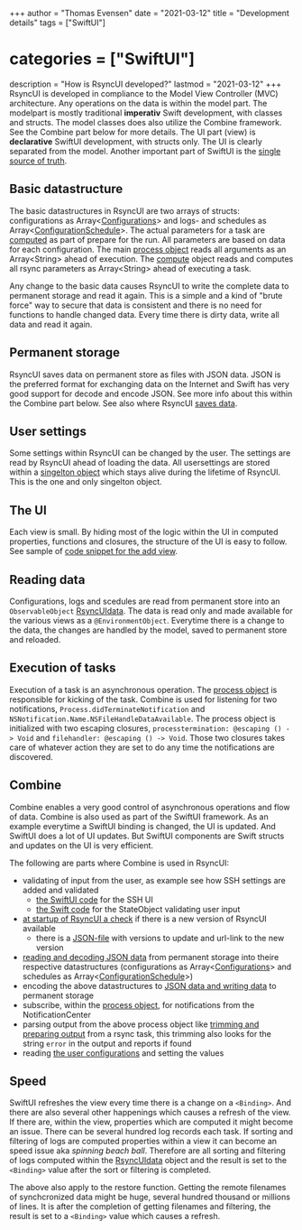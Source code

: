 +++
author = "Thomas Evensen"
date = "2021-03-12"
title =  "Development details"
tags = ["SwiftUI"]
# categories = ["SwiftUI"]
description = "How is RsyncUI developed?"
lastmod = "2021-03-12"
+++
RsyncUI is developed in compliance to the Model View Controller (MVC) architecture. Any operations on the data is within the model part. The modelpart is mostly traditional **imperativ** Swift development, with classes and structs. The model classes does also utilize the Combine framework. See the Combine part below for more details. The UI part (view) is **declarative** SwiftUI development, with structs only. The UI is clearly separated from the model. Another important part of SwiftUI is the [single source of truth](https://developer.apple.com/documentation/swiftui/managing-user-interface-state).

## Basic datastructure

The basic datastructures in RsyncUI are two arrays of structs: configurations as Array<[Configurations](https://github.com/rsyncOSX/RsyncUI/blob/main/RsyncUI/Model/Storage/Basic/Configuration.swift)> and logs- and schedules as Array<[ConfigurationSchedule](https://github.com/rsyncOSX/RsyncUI/blob/main/RsyncUI/Model/Storage/Basic/ConfigurationSchedule.swift)>. The actual parameters for a task are [computed](https://github.com/rsyncOSX/RsyncUI/blob/main/RsyncUI/Model/ComputeParametersRsync/ComputeRsyncParameters.swift) as part of prepare for the run. All parameters are based on data for each configuration. The main [process object](https://github.com/rsyncOSX/RsyncUI/blob/main/RsyncUI/Model/Process/Main/RsyncProcess.swift) reads all arguments as an Array\<String\> ahead of execution. The [compute](https://github.com/rsyncOSX/RsyncUI/blob/main/RsyncUI/Model/ComputeParametersRsync/ComputeRsyncParameters.swift) object reads and computes all rsync parameters as Array\<String\> ahead of executing a task.

Any change to the basic data causes RsyncUI to write the complete data to permanent storage and read it again. This is a simple and a kind of "brute force" way to secure that data is consistent and there is no need for functions to handle changed data. Every time there is dirty data, write all data and read it again.

## Permanent storage

RsyncUI saves data on permanent store as files with JSON data. JSON is the preferred format for exchanging data on the Internet and Swift has very good support for decode and encode JSON. See more info about this within the Combine part below. See also where RsyncUI [saves data](/post/configfiles/).

## User settings

Some settings within RsyncUI can be changed by the user. The settings are read by RsyncUI ahead of loading the data. All usersettings are stored within a [singelton object](https://github.com/rsyncOSX/RsyncUI/blob/main/RsyncUI/Model/Global/SharedReference.swift) which stays alive during the lifetime of RsyncUI. This is the one and only singelton object.

## The UI

Each view is small. By hiding most of the logic within the UI in computed properties, functions and closures, the structure of the UI is easy to follow. See sample of [code snippet for the add view](/post/codesnippetview/).

## Reading data

Configurations, logs and scedules are read from permanent store into an `ObservableObject` [RsyncUIdata](https://github.com/rsyncOSX/RsyncUI/blob/main/RsyncUI/Model/Data/RsyncUIdata.swift). The data is read only and made available for the various views as a `@EnvironmentObject`. Everytime there is a change to the data, the changes are handled by the model, saved to permanent store and reloaded.

## Execution of tasks

Execution of a task is an asynchronous operation. The [process object](https://github.com/rsyncOSX/RsyncUI/blob/main/RsyncUI/Model/Process/Main/RsyncProcess.swift) is responsible for kicking of the task. Combine is used for listening for two notifications, `Process.didTerminateNotification` and `NSNotification.Name.NSFileHandleDataAvailable`. The process object is initialized with two escaping closures, `processtermination: @escaping () -> Void` and `filehandler: @escaping () -> Void`. Those two closures takes care of whatever action they are set to do any time the notifications are discovered.

## Combine

Combine enables a very good control of asynchronous operations and flow of data. Combine is also used as part of the SwiftUI framework. As an example everytime a SwiftUI binding is changed, the UI is updated. And SwiftUI does a lot of UI updates. But SwiftUI components are Swift structs and updates on the UI is very efficient.

The following are parts where Combine is used in RsyncUI:

- validating of input from the user, as example see how SSH settings are added and validated
  - [the SwiftUI code](https://github.com/rsyncOSX/RsyncUI/blob/main/RsyncUI/Views/Settings/Sshsettings.swift) for the SSH UI
  - [the Swift code](https://github.com/rsyncOSX/RsyncUI/blob/main/RsyncUI/Model/Global/ObservableReferenceSSH.swift) for the StateObject validating user input
- [at startup of RsyncUI a check](https://github.com/rsyncOSX/RsyncUI/blob/main/RsyncUI/Model/Newversion/NewversionJSON.swift) if there is a new version of RsyncUI available
  - there is a [JSON-file](https://github.com/rsyncOSX/RsyncUI/blob/main/versionRsyncUI/versionRsyncUI.json) with versions to update and url-link to the new version
- [reading and decoding JSON data](https://github.com/rsyncOSX/RsyncUI/blob/main/RsyncUI/Model/Storage/ReadConfigurationJSON.swift) from permanent storage into theire respective datastructures (configurations as Array<[Configurations](https://github.com/rsyncOSX/RsyncUI/blob/main/RsyncUI/Model/Storage/Basic/Configuration.swift)> and schedules as Array<[ConfigurationSchedule](https://github.com/rsyncOSX/RsyncUI/blob/main/RsyncUI/Model/Storage/Basic/ConfigurationSchedule.swift)>)
- encoding the above datastructures to [JSON data and writing data](https://github.com/rsyncOSX/RsyncUI/blob/main/RsyncUI/Model/Storage/WriteConfigurationJSON.swift) to permanent storage
- subscribe, within the [process object](https://github.com/rsyncOSX/RsyncUI/blob/main/RsyncUI/Model/Process/Main/RsyncProcess.swift), for notifications from the NotificationCenter
- parsing output from the above process object like [trimming and preparing output](https://github.com/rsyncOSX/RsyncUI/blob/main/RsyncUI/Model/Output/TrimTwo.swift) from a rsync task, this trimming also looks for the string `error` in the output and reports if found
- reading [the user configurations](https://github.com/rsyncOSX/RsyncUI/blob/main/RsyncUI/Model/Storage/Userconfiguration/ReadUserConfigurationPLIST.swift) and setting the values

## Speed

SwiftUI refreshes the view every time there is a change on a `<Binding>`. And there are also several other happenings which causes a refresh of the view. If there are, within the view, properties which are computed it might become an issue. There can be several hundred log records each task. If sorting and filtering of logs are computed properties within a view it can become an speed issue aka *spinning beach ball*. Therefore are all sorting and filtering of logs computed within the [RsyncUIdata](https://github.com/rsyncOSX/RsyncUI/blob/main/RsyncUI/Model/Data/RsyncUIdata.swift) object and the result is set to the `<Binding>` value after the sort or filtering is completed.

The above also apply to the restore function. Getting the remote filenames of synchcronized data might be huge, several hundred thousand or millions of lines. It is after the completion of getting filenames and filtering, the result is set to a `<Binding>` value which causes a refresh.

